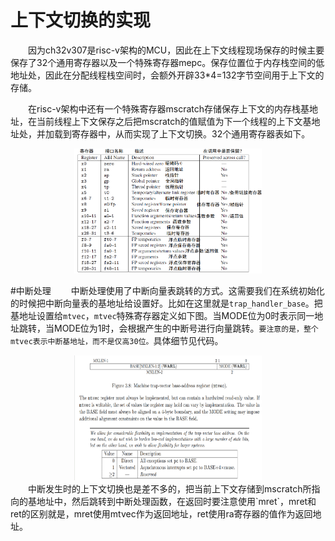 # 上下文切换的实现
&emsp;&emsp;因为ch32v307是risc-v架构的MCU，因此在上下文线程现场保存的时候主要保存了32个通用寄存器以及一个特殊寄存器mepc。保存位置位于内存栈空间的低地址处，因此在分配线程栈空间时，会额外开辟33*4=132字节空间用于上下文的存储。

&emsp;&emsp;在risc-v架构中还有一个特殊寄存器mscratch存储保存上下文的内存栈基地址，在当前线程上下文保存之后把mscratch的值赋值为下一个线程的上下文基地址处，并加载到寄存器中，从而实现了上下文切换。32个通用寄存器表如下。

<div align=center>
    <img src="../pic/32个通用寄存器.png" alt="image" width="300" height="200">
</div>

#中断处理
&emsp;&emsp;中断处理使用了中断向量表跳转的方式。这需要我们在系统初始化的时候把中断向量表的基地址给设置好。比如在这里就是`trap_handler_base`。把基地址设置给`mtvec`，`mtvec`特殊寄存器定义如下图。当MODE位为0时表示同一地址跳转，当MODE位为1时，会根据产生的中断号进行向量跳转。`要注意的是，整个mtvec表示中断基地址，而不是仅高30位。`具体细节见代码。

<div align=center>
    <img src="../pic/mtvec.png" alt="image" width="300" height="200">
</div>
&emsp;&emsp;中断发生时的上下文切换也是差不多的，把当前上下文存储到mscratch所指向的基地址中，然后跳转到中断处理函数，在返回时要注意使用`mret`，mret和ret的区别就是，mret使用mtvec作为返回地址，ret使用ra寄存器的值作为返回地址。